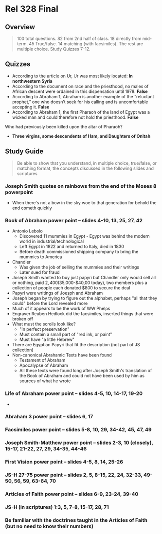 Rel 328 Final
=============

Overview
--------

> 100 total questions. 82 from 2nd half of class. 18 directly from mid-term. 45 True/false. 14 matching (with facsimiles). The rest are multiple choice. Study Quizzes 7-12.

Quizzes
-------

- According to the article on Ur, Ur was most likely located: **In northwestern Syria**
- According to the document on race and the priesthood, no males of African descent were ordained in this dispensation until 1978. **False**
- According to Abraham 1, Abraham is another example of the “reluctant prophet,” one who doesn’t seek for his calling and is uncomfortable accepting it. **False**
- According to Abraham 1, the first Pharaoh of the land of Egypt was a wicked man and could therefore not hold the priesthood. **False**

Who had previously been killed upon the altar of Pharaoh?

- **Three virgins, some descendents of Ham, and Daughters of Onitah**



Study Guide
-----------

> Be able to show that you understand, in multiple choice, true/false, or matching format, the concepts discussed in the following slides and scriptures

### Joseph Smith quotes on rainbows from the end of the Moses 8 powerpoint

- When there's not a bow in the sky woe to that generation for behold the end cometh quickly

### Book of Abraham power point – slides 4-10, 13, 25, 27, 42

- Antonio Lebolo
  - Discovered 11 mummies in Egypt - Egypt was behind the modern world in industrial/technological
  - Left Egypt in 1822 and returned to Italy, died in 1830
  - Before death commissioned shipping company to bring the mummies to America
- Chandler
  - Was given the job of selling the mummies and their writings
  - Later sued for fraud
- Joseph Smith wanted to buy just papyri but Chandler only would sell all or nothing, paid $2,400 ($35,000-$40,00 today), two members plus a collection of people each donated $800 to secure the deal
- Papyri were writings of Joesph and Abraham
- Joseph began by trying to figure out the alphabet, perhaps "all that they could" before the Lord revealed more
- Much of it appears to be the work of WW Phelps
- Engraver Reuben Hedlock did the facsimiles, inserted things that were broken off
- What must the scrolls look like?
  - "In perfect preservation"
  - Must contain a small part of "red ink, or paint"
  - Must have "a little Hebrew"
- There are Egyptian Papyri that fit the description (not part of JS collection)
- Non-canonical Abrahamic Texts have been found
  - Testament of Abraham
  - Apocalypse of Abraham
  - All these texts were found long after Joseph Smith's translation of the Book of Abraham and could not have been used by him as sources of what he wrote

### Life of Abraham power point – slides 4-5, 10, 14-17, 19-20

- 

### Abraham 3 power point – slides 6, 17

### Facsimiles power point – slides 5-8, 10, 29, 34-42, 45, 47, 49

### Joseph Smith-Matthew power point – slides 2-3, 10 (closely), 15-17, 21-22, 27, 29, 34-35, 44-46

### First Vision power point – slides 4-5, 8, 14, 25-26

### JS-H 27-75 power point – slides 2, 5, 8-15, 22, 24, 32-33, 49-50, 56, 59, 63-64, 70

### Articles of Faith power point – slides 6-9, 23-24, 39-40

### JS-H (in scriptures) 1:3, 5, 7-8, 15-17, 28, 71

### Be familiar with the doctrines taught in the Articles of Faith (but no need to know their numbers)
